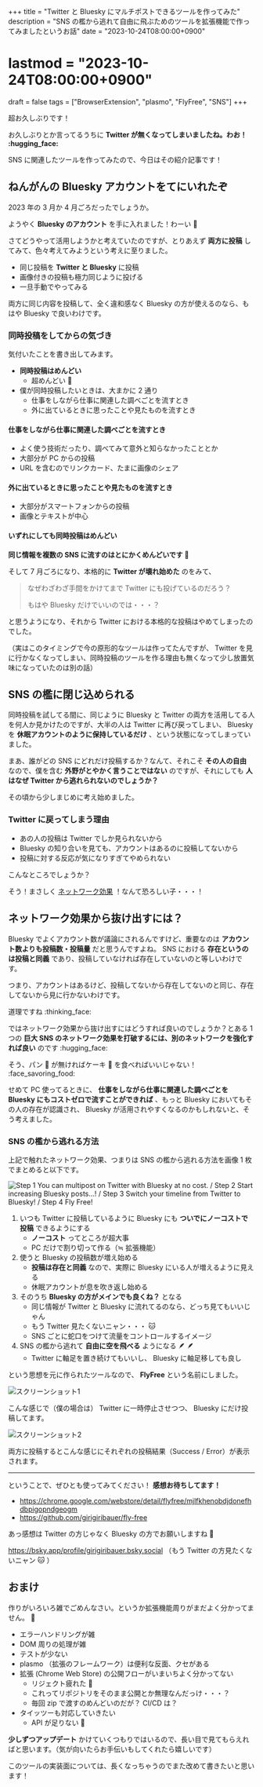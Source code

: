 +++
title = "Twitter と Bluesky にマルチポストできるツールを作ってみた"
description = "SNS の檻から逃れて自由に飛ぶためのツールを拡張機能で作ってみましたというお話"
date = "2023-10-24T08:00:00+0900"
# lastmod = "2023-10-24T08:00:00+0900"
draft = false
tags = ["BrowserExtension", "plasmo", "FlyFree", "SNS"]
+++

超お久しぶりです！

お久しぶりとか言ってるうちに **Twitter が無くなってしまいましたね。わお！ :hugging_face:**

SNS に関連したツールを作ってみたので、今日はその紹介記事です！

## ねんがんの Bluesky アカウントをてにいれたぞ

2023 年の 3 月か 4 月ごろだったでしょうか。

ようやく **Bluesky のアカウント** を手に入れました！わーい :raised_hands:

さてどうやって活用しようかと考えていたのですが、とりあえず **両方に投稿** してみて、色々考えてみようという考えに至りました。

- 同じ投稿を **Twitter と Bluesky** に投稿
- 画像付きの投稿も極力同じように投げる
- 一旦手動でやってみる

両方に同じ内容を投稿して、全く違和感なく Bluesky の方が使えるのなら、もはや Bluesky で良いわけです。

### 同時投稿をしてからの気づき

気付いたことを書き出してみます。

- **同時投稿はめんどい**
  - 超めんどい :pleading_face:
- 僕が同時投稿したいときは、大まかに 2 通り
  - 仕事をしながら仕事に関連した調べごとを流すとき
  - 外に出ているときに思ったことや見たものを流すとき

#### 仕事をしながら仕事に関連した調べごとを流すとき

- よく使う技術だったり、調べてみて意外と知らなかったこととか
- 大部分が PC からの投稿
- URL を含むのでリンクカード、たまに画像のシェア

#### 外に出ているときに思ったことや見たものを流すとき

- 大部分がスマートフォンからの投稿
- 画像とテキストが中心

#### いずれにしても同時投稿はめんどい

**同じ情報を複数の SNS に流すのはとにかくめんどいです :pleading_face:**

そして 7 月ごろになり、本格的に **Twitter が壊れ始めた** のをみて、

> なぜわざわざ手間をかけてまで Twitter にも投げているのだろう？
>
> もはや Bluesky だけでいいのでは・・・？

と思うようになり、それから Twitter における本格的な投稿はやめてしまったのでした。

（実はこのタイミングで今の原形的なツールは作ってたんですが、 Twitter を見に行かなくなってしまい、同時投稿のツールを作る理由も無くなって少し放置気味になっていたのは別の話）

## SNS の檻に閉じ込められる

同時投稿を試してる間に、同じように Bluesky と Twitter の両方を活用してる人を何人か見かけたのですが、大半の人は Twitter に再び戻ってしまい、 Bluesky を **休眠アカウントのように保持しているだけ** 、という状態になってしまっていました。

まあ、誰がどの SNS にどれだけ投稿するか？なんて、それこそ **その人の自由** なので、僕を含む **外野がとやかく言うことではない** のですが、それにしても **人はなぜ Twitter から逃れられないのでしょうか？**

その頃から少しまじめに考え始めました。

### Twitter に戻ってしまう理由

- あの人の投稿は Twitter でしか見られないから
- Bluesky の知り合いを見ても、アカウントはあるのに投稿してないから
- 投稿に対する反応が気になりすぎてやめられない

こんなところでしょうか？

そう！まさしく [ネットワーク効果](https://girigiribauer.com/biz/20200130/#%E3%83%97%E3%83%A9%E3%83%83%E3%83%88%E3%83%95%E3%82%A9%E3%83%BC%E3%83%9E%E3%83%BC%E3%81%AF%E6%A6%82%E3%81%AD%E5%AE%8C%E5%85%A8%E7%8B%AC%E5%8D%A0%E3%81%AB%E8%BF%91%E3%81%84) ！なんて恐ろしい子・・・！

## ネットワーク効果から抜け出すには？

Bluesky でよくアカウント数が議論にされるんですけど、重要なのは **アカウント数よりも投稿数・投稿量** だと思うんですよね。
SNS における **存在というのは投稿と同義** であり、投稿していなければ存在していないのと等しいわけです。

つまり、アカウントはあるけど、投稿してないから存在してないのと同じ、存在してないから見に行かないわけです。

道理ですね :thinking_face:

ではネットワーク効果から抜け出すにはどうすれば良いのでしょうか？とある 1 つの **巨大 SNS のネットワーク効果を打破するには、別のネットワークを強化すれば良い** のです :hugging_face:

そう、パン :bread: が無ければケーキ :cake: を食べればいいじゃない！ :face_savoring_food:

せめて PC 使ってるときに、 **仕事をしながら仕事に関連した調べごとを Bluesky にもコストゼロで流すことができれば** 、もっと Bluesky においてもその人の存在が認識され、 Bluesky が活用されやすくなるのかもしれないと、そう考えました。

### SNS の檻から逃れる方法

上記で触れたネットワーク効果、つまりは SNS の檻から逃れる方法を画像 1 枚でまとめると以下です。

![Step 1 You can multipost on Twitter with Bluesky at no cost. / Step 2 Start increasing Bluesky posts...! / Step 3 Switch your timeline from Twitter to Bluesky! / Step 4 Fly Free!](feature.jpg)

1. いつも Twitter に投稿しているように Bluesky にも **ついでにノーコストで投稿** できるようにする
   - **ノーコスト** ってところが超大事
   - PC だけで割り切って作る（≒ 拡張機能）
2. 使うと Bluesky の投稿数が増え始める
   - **投稿は存在と同義** なので、実際に Bluesky にいる人が増えるように見える
   - 休眠アカウントが息を吹き返し始める
3. そのうち **Bluesky の方がメインでも良くね？** となる
   - 同じ情報が Twitter と Bluesky に流れてるのなら、どっち見てもいいじゃん
   - もう Twitter 見たくないニャン・・・ :cat:
   - SNS ごとに蛇口をつけて流量をコントロールするイメージ
4. SNS の檻から逃れて **自由に空を飛べる** ようになる :feather: :feather:
   - Twitter に軸足を置き続けてもいいし、 Bluesky に軸足移しても良し

という思想を元に作られたツールなので、 **FlyFree** という名前にしました。

![スクリーンショット1](resource01.png)

こんな感じで（僕の場合は） Twitter に一時停止させつつ、 Bluesky にだけ投稿してます。

![スクリーンショット2](resource02.png)

両方に投稿するとこんな感じにそれぞれの投稿結果（Success / Error）が表示されます。

---

ということで、ぜひとも使ってみてください！ **感想お待ちしてます！**

- https://chrome.google.com/webstore/detail/flyfree/mjlfkhenobdjdonefhdbpigopndgeogm
- https://github.com/girigiribauer/fly-free

あっ感想は Twitter の方じゃなく Bluesky の方でお願いしますね :pray:

https://bsky.app/profile/girigiribauer.bsky.social （もう Twitter の方見たくないニャン :cat: ）

## おまけ

作りがいろいろ雑でごめんなさい。というか拡張機能周りがまだよく分かってません。 :pleading_face:

- エラーハンドリングが雑
- DOM 周りの処理が雑
- テストが少ない
- plasmo （拡張のフレームワーク）は便利な反面、クセがある
- 拡張 (Chrome Web Store) の公開フローがいまいちよく分かってない
  - リジェクト疲れた :pleading_face:
  - これってリポジトリをそのまま公開とか無理なんだっけ・・・？
  - 毎回 zip で渡すのめんどいのだが？ CI/CD は？
- タイッツーも対応していきたい
  - API が足りない :pleading_face:

**少しずつアップデート** かけていくつもりではいるので、長い目で見てもらえればと思います。（気が向いたらお手伝いもしてくれたら嬉しいです）

このツールの実装面については、長くなっちゃうのでまた改めて書きたいと思います！
